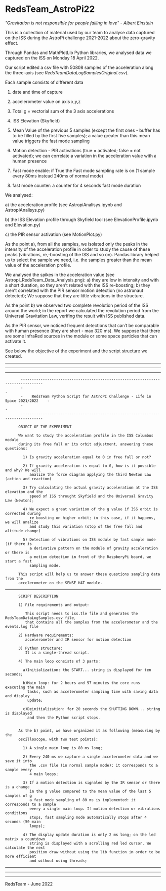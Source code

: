# RedsTeam_AstroPi22

*"Gravitation is not responsible for people falling in love"    -    Albert Einstein*

This is a collection of material used by our team to analyse data captured on the ISS during the AstroPi challenge 2021-2022 about the zero-gravity effect.

Through Pandas and MathPlotLib Python libraries, we analysed data we captured on the ISS on Monday 18 April 2022.

Our script edited a csv file with 50808 samples of the acceleration along the three-axis (see *RedsTeamDataLogSamplesOriginal.csv*).

Each sample consists of different data

1) date and time of capture

2) accelerometer value on axis x,y,z

3) Total g = vectorial sum of the 3 axis accelerations

4) ISS Elevation (Skyfield)

5) Mean Value of the previous 5 samples (except the first ones - buffer has to be filled by the first five samples); a value greater than this mean value triggers the fast mode sampling

6) Motion detection - PIR activations (true = activated; false = not activated); we can correlate a variation in the acceleration value with a human presence

7) Fast mode enable: if True the Fast mode sampling rate is on (1 sample every 80ms instead 240ms of normal mode)

8) fast mode counter: a counter for 4 seconds fast mode duration 



We analysed:

a) the acceleration profile (see AstropiAnalisys.ipynb and AstropiAnalisys.py)

b) the ISS Elevation profile through Skyfield tool (see ElevationProfile.ipynb and Elevation.py)

c) the PIR sensor activation (see MotionPlot.py)


As the point a), from all the samples, we isolated only the peaks in the intensity of the acceleration profile in order to study the cause of these peaks (vibrations, re,-boosting of the ISS and so on). Pandas library helped us to select the sample we need, i.e. the samples greater than the mean value of the acceleration profile.

We analysed the spikes in the acceleration value (see Astropi_RedsTeam_Data_Analysis.png):
a)	they are low in intensity and with a short duration, so they aren’t related with the ISS re-boosting;
b)	they aren’t correlated with the PIR sensor motion detection (no astronaut detected);
We suppose that they are little vibrations in the structure.




As the point b) we observed two complete revolution period of the ISS around the world; in the report we calculated the revolution period from the Universal Gravitation Law, verifing the result with ISS published data.


As the PIR sensor, we noticed frequent detections that can’t be comparable with human presence (they are short - max 320 ms). We suppose that there are some InfraRed sources in the module or some space particles that can activate it.











See below the objective of the experiment and the script structure we created.



*************************************************************************************************************
*************************************************************************************************************
*************************************************************************************************************
 
           --------------------------------------------------------------------------------    
           -                                                                              -
           -    RedsTeam Python Script for AstroPI Challenge - Life in Space 2021/2022    -
           -                                                                              -
           --------------------------------------------------------------------------------
 
          OBJECT OF THE EXPERIMENT 
 
          We want to study the acceleration profile in the ISS Columbus module
          during its free fall or its orbit adjustment, answering these questions:
          
            1) Is gravity acceleration equal to 0 in free fall or not?
 
            2) If gravity acceleration is equal to 0, how is it possible and why? We will
               analize the force diagram applying the third Newton Law (action and reaction)
               
            3) Try calculating the actual gravity acceleration at the ISS elevation and the
               speed of ISS throught Skyfield and the Universal Gravity Law (Newton);
 
            4) We expect a great variation of the g value if ISS orbit is corrected during 
               re boosting on higher orbit; in this case, if it happens, we will analize 
               and study this variation (stop of the free fall and altitude change)
 
            5) Detection of vibrations on ISS module by fast sample mode (if there is
               a derivative pattern on the module of gravity acceleration or there is 
               a motion detection in front of the RaspberyPi board, we start a fast 
               sampling mode.
 
          This script will help us to answer these questions sampling data from the 
          accelerometer on the SENSE HAT module.
 
------------------------------------------------------------------------------------------------------------
          SCRIPT DESCRIPTION
 
          1) File requirements and output:
 
             This script needs to iss.tle file and generates the RedsTeamDataLogSamples.csv file,
             that contains all the samples from the accelerometer and the events.log file
 
          2) Hardware requirements:
             accelerometer and IR sensor for motion detection
          
          3) Python structure:
             It is a single-thread script.
 
          4) The main loop consists of 3 parts:
 
            a)Initialization: the START... string is displayed for ten seconds;
 
            b)Main loop: for 2 hours and 57 minutes the core runs executing the main
              tasks, such as accelerometer sampling time with saving data and display
              update;
 
            c)Deinitialization: for 20 seconds the SHUTTING DOWN... string is displayed
              and then the Python script stops.
 
 
          As the b) point, we have organized it as following (measuring by the 
          oscilloscope, with two test points):
 
            1) A single main loop is 80 ms long;
 
            2) Every 240 ms we capture a single accelerometer data and we save it into
               the .csv file (in normal sample mode): it corresponds to a sample every
               4 main loops;
 
            3) If a motion detection is signaled by the IR sensor or there is a change 
               in the g value compared to the mean value of the last 5 samples of g
               a fast mode sampling of 80 ms is implemented: it corresponds to a sample 
               every a single main loop. If motion detection or vibrations conditions
               stops, fast sampling mode automatically stops after 4 seconds (50 main
               loops);
 
            4) The display update duration is only 2 ms long; on the led matrix a countdown 
               string is displayed with a scrolling red led cursor. We calculate the next 
               position draw without using the lib function in order to be more efficient
               and without using threads;
 
  
 
*************************************************************************************************************
*************************************************************************************************************
*************************************************************************************************************











RedsTeam - June 2022
